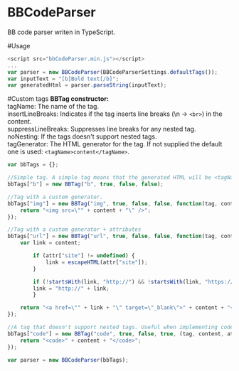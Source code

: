 BBCodeParser
============
BB code parser writen in TypeScript.

#Usage
```javascript
<script src="bbCodeParser.min.js"></script>
...
var parser = new BBCodeParser(BBCodeParserSettings.defaultTags());
var inputText = "[b]Bold text[/b]";
var generatedHtml = parser.parseString(inputText);
```
#Custom tags
<b>BBTag constructor:</b>
<br>
tagName: The name of the tag.
<br>
insertLineBreaks: Indicates if the tag inserts line breaks (\n -> `<br>`) in the content.
<br>
suppressLineBreaks: Suppresses line breaks for any nested tag.
<br>
noNesting: If the tags doesn't support nested tags.
<br>
tagGenerator: The HTML generator for the tag. If not supplied the default one is used: `<tagName>content</tagName>`.

```javascript
var bbTags = {};

//Simple tag. A simple tag means that the generated HTML will be <tagName>content</tagName>
bbTags["b"] = new BBTag("b", true, false, false);

//Tag with a custom generator.
bbTags["img"] = new BBTag("img", true, false, false, function(tag, content, attr) {
	return "<img src=\"" + content + "\" />";
});

//Tag with a custom generator + attributes
bbTags["url"] = new BBTag("url", true, false, false, function(tag, content, attr) {
	var link = content;

		if (attr["site"] != undefined) {
			link = escapeHTML(attr["site"]);
	 	}

		if (!startsWith(link, "http://") && !startsWith(link, "https://")) {
		link = "http://" + link;
		}

	return "<a href=\"" + link + "\" target=\"_blank\">" + content + "</a>";
});

//A tag that doesn't support nested tags. Useful when implementing code highlighting.
bbTags["code"] = new BBTag("code", true, false, true, (tag, content, attr) => {
    return "<code>" + content + "</code>";
});

var parser = new BBCodeParser(bbTags);
```
